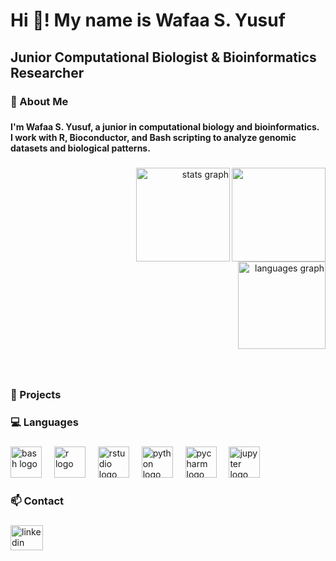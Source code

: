 <h1 align="left">Hi 👋! My name is Wafaa S. Yusuf</h1>

###

<h2 align="left">Junior Computational Biologist & Bioinformatics Researcher</h2>

###

<h3 align="left">🔬 About Me</h3>

###

<h4 align="left">I'm Wafaa S. Yusuf, a junior in computational biology and bioinformatics.<br>I work with R, Bioconductor, and Bash scripting to analyze genomic datasets and biological patterns.</h4>

###

<img align="right" height="150" src="https://media3.giphy.com/media/v1.Y2lkPTc5MGI3NjExc3oybmY1eXI4MjRhYzJhcXdlN3RoM25wMWhkem14MWpzb3kxajdybyZlcD12MV9pbnRlcm5hbF9naWZfYnlfaWQmY3Q9Zw/YRzQnWzbn4WIxd3ZYx/giphy.gif"  />

###

<div align="right">
  <img src="https://github-readme-stats.vercel.app/api?username=wafaayusuf32&hide_title=false&hide_rank=false&show_icons=true&include_all_commits=true&count_private=true&disable_animations=false&theme=dracula&locale=en&hide_border=false" height="150" alt="stats graph" /> <br>
  <img src="https://github-readme-stats.vercel.app/api/top-langs?username=wafaayusuf32&locale=en&hide_title=false&layout=compact&card_width=320&langs_count=5&theme=radical&hide_border=false" height="140" alt="languages graph"  />
</div>

###

<br clear="both">

<h3 align="left">📁 Projects</h3>

###

<h3 align="left">💻 Languages</h3>

###

<div align="left">
  <img src="https://cdn.jsdelivr.net/gh/devicons/devicon/icons/bash/bash-original.svg" height="50" alt="bash logo"  />
  <img width="12" />
  <img src="https://cdn.jsdelivr.net/gh/devicons/devicon/icons/r/r-original.svg" height="50" alt="r logo"  />
  <img width="12" />
  <img src="https://cdn.jsdelivr.net/gh/devicons/devicon/icons/rstudio/rstudio-original.svg" height="50" alt="rstudio logo"  />
  <img width="12" />
  <img src="https://cdn.jsdelivr.net/gh/devicons/devicon/icons/python/python-original.svg" height="50" alt="python logo"  />
  <img width="12" />
  <img src="https://cdn.jsdelivr.net/gh/devicons/devicon/icons/pycharm/pycharm-original.svg" height="50" alt="pycharm logo"  />
  <img width="12" />
  <img src="https://cdn.jsdelivr.net/gh/devicons/devicon/icons/jupyter/jupyter-original.svg" height="50" alt="jupyter logo"  />
</div>

###

<h3 align="left">📫 Contact</h3>

###

<div align="left">
  <a href="https://www.linkedin.com/in/wafaasemhan/" target="_blank">
    <img src="https://raw.githubusercontent.com/maurodesouza/profile-readme-generator/master/src/assets/icons/social/linkedin/default.svg" width="52" height="40" alt="linkedin logo"  />
  </a>
</div>

###
